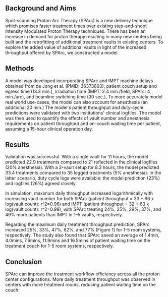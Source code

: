 ## Background and Aims
Spot-scanning Proton Arc Therapy (SPArc) is a new delivery technique which promises faster treatment times over existing step-and-shoot Intensity Modulated Proton Therapy techniques. There has been an increase in demand for proton therapy resulting in many new centers being built and the retrofitting of additional treatment vaults in existing centers. To explore the added value of additional vaults in light of the increased throughput offered by SPArc, we constructed a model.

## Methods
A model was developed incorporating SPArc and IMPT machine delays obtained from de Jong et al. (PMID: 36373893), patient couch setup  and egress time  (13.3 min.), irradiation time (IMPT: 2.4 min./field, SPArc: 4 min./arc), and beamline switching time (30 sec.), To more accurately model real world use-cases, the model can also account for anesthesia (an additional 20 min.) The model's patient throughput and duty-cycle predictions were validated with two institutions' clinical logfiles. The model was then used to quantify the effects of vault number and anesthesia requirements on patient throughput and on-couch waiting time per patient, assuming a 15-hour clinical operation day. 


## Results
Validation was successful. With a single vault for 11 hours, the model predicted 22.9 treatments compared to 21 reflected in the clinical logfiles (20% anesthesia). With a 2-vault setup for 8.3 hours, the model predicted 33.4 treatments compared to 35 logged treatments (5% anesthesia). In the latter scenario, duty cycle logs were available: the model prediction (23%) and logfiles (26%) agreed closely. 

In simulation, maximum daily throughput increased logarithmically with increasing vault number for both SPArc (patient throughput = 33 + 96 x log(vault count): r^2=0.96) and IMPT (patient throughput = 32 + 63 x log(vault count): r^2=0.99), with SPArc treating  24%, 25%, 29%, 37%, and 49% more patients than IMPT in 1–5 vaults, respectively. 


Regarding the maximum daily treatment throughput prediction, SPArc increased 25%, 33%, 47%, 62%, and 77% (Figure 1) for 1-5 room systems, respectively. The study also found that SPArc saved an average of 1.4min, 4.0mins, 7.6mins, 11.9mins and 16.5mins of patient waiting time on the treatment couch for 1-5 room systems, respectively.

## Conclusion
SPArc can improve the treatment workflow efficiency across all the proton center configurations. More daily treatment throughput was observed in centers with more treatment rooms, reducing patient waiting time on the couch.